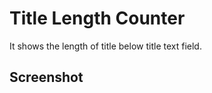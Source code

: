 # Title Length Counter

It shows the length of title below title text field.

## Screenshot

<img scr="https://www.question2answer.org/qa/?qa=blob&qa_blobid=7859940513341587295">